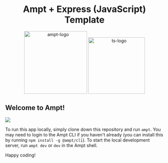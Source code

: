 <p align="center">
    <div width="100%" align="center">
        <h1>Ampt + Express (JavaScript) Template</h1>
    </div>
    <p align="center">
        <img src="https://raw.githubusercontent.com/ampt-templates/templates-manifest/main/images/ampt-api.svg" alt="ampt-logo" width="200"/>
        <img src="https://upload.wikimedia.org/wikipedia/commons/9/99/Unofficial_JavaScript_logo_2.svg" alt="ts-logo" width="180"/>
    </p>
</p>

## Welcome to Ampt!

[<img src="https://getampt.com/button"/>](https://ampt.dev/start?template=javascript-express-api)

To run this app locally, simply clone down this repository and run `ampt`. You may need to login to the Ampt CLI if you haven't already (you can install this by running `npm install -g @ampt/cli`). To start the local development server, run `ampt dev` or `dev` in the Ampt shell.

Happy coding!
